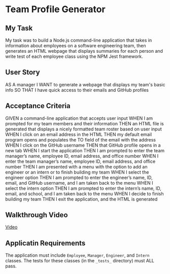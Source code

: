 #  Team Profile Generator

## My Task

My task was to build a Node.js command-line application that takes in information about employees on a software engineering team, then generates an HTML webpage that displays summaries for each person and write test of each employee class using the NPM Jest framework.


## User Story
AS A manager
I WANT to generate a webpage that displays my team's basic info
SO THAT I have quick access to their emails and GitHub profiles


## Acceptance Criteria
GIVEN a command-line application that accepts user input
WHEN I am prompted for my team members and their information
THEN an HTML file is generated that displays a nicely formatted team roster based on user input
WHEN I click on an email address in the HTML
THEN my default email program opens and populates the TO field of the email with the address
WHEN I click on the GitHub username
THEN that GitHub profile opens in a new tab
WHEN I start the application
THEN I am prompted to enter the team manager’s name, employee ID, email address, and office number
WHEN I enter the team manager’s name, employee ID, email address, and office number
THEN I am presented with a menu with the option to add an engineer or an intern or to finish building my team
WHEN I select the engineer option
THEN I am prompted to enter the engineer’s name, ID, email, and GitHub username, and I am taken back to the menu
WHEN I select the intern option
THEN I am prompted to enter the intern’s name, ID, email, and school, and I am taken back to the menu
WHEN I decide to finish building my team
THEN I exit the application, and the HTML is generated

## Walkthrough Video
[Video](https://drive.google.com/file/d/1GtrJmKVDqf1yy7JBlzS-ew6fObx5I8IN/view)

## Applicatin Requirements
The application must include `Employee`, `Manager`, `Engineer`, and `Intern` classes. The tests for these classes (in the `_tests_` directory) must ALL pass.


